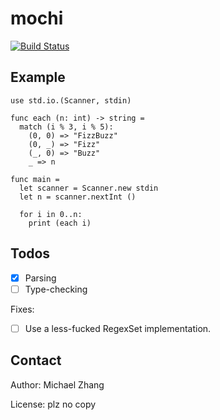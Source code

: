 mochi
=====

[![Build Status](https://ci.iptq.io/api/badges/mochi/compiler/status.svg)](https://ci.iptq.io/mochi/compiler)

Example
-------

```
use std.io.(Scanner, stdin)

func each (n: int) -> string =
  match (i % 3, i % 5):
    (0, 0) => "FizzBuzz"
    (0, _) => "Fizz"
    (_, 0) => "Buzz"
    _ => n

func main =
  let scanner = Scanner.new stdin
  let n = scanner.nextInt ()

  for i in 0..n:
    print (each i)
```

Todos
-----

- [x] Parsing
- [ ] Type-checking

Fixes:
- [ ] Use a less-fucked RegexSet implementation.

Contact
-------

Author: Michael Zhang

License: plz no copy
